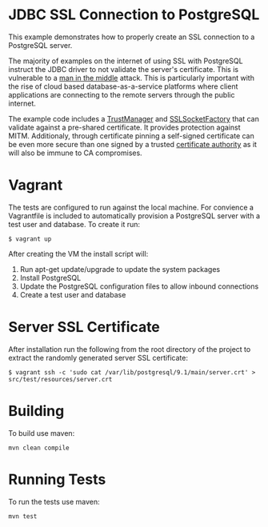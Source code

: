 # JDBC SSL Connection to PostgreSQL
This example demonstrates how to properly create an SSL connection to a PostgreSQL server. 

The majority of examples on the internet of using SSL with PostgreSQL instruct the JDBC driver to not validate the server's certificate. This is vulnerable to a [man in the middle](MITM) attack. This is particularly important with the rise of cloud based database-as-a-service platforms where client applications are connecting to the remote servers through the public internet.

The example code includes a [TrustManager] and [SSLSocketFactory] that can validate against a pre-shared certificate. It provides protection against MITM. Additionaly, through certificate pinning a self-signed certificate can be even more secure than one signed by a trusted [certificate authority](CA) as it will also be immune to CA compromises.

# Vagrant
The tests are configured to run against the local machine. For convience a Vagrantfile is included to automatically provision a PostgreSQL server with a test user and database. To create it run:

    $ vagrant up

After creating the VM the install script will:

1. Run apt-get update/upgrade to update the system packages
2. Install PostgreSQL
3. Update the PostgreSQL configuration files to allow inbound connections
4. Create a test user and database

# Server SSL Certificate
After installation run the following from the root directory of the project to extract the randomly generated server SSL certificate:

    $ vagrant ssh -c 'sudo cat /var/lib/postgresql/9.1/main/server.crt' > src/test/resources/server.crt

# Building
To build use maven:

    mvn clean compile

# Running Tests
To run the tests use maven:

    mvn test

[MITM]: http://en.wikipedia.org/wiki/Man-in-the-middle_attack
[TrustManager]: http://docs.oracle.com/javase/6/docs/api/javax/net/ssl/TrustManager.html
[SSLSocketFactory]: http://docs.oracle.com/javase/6/docs/api/javax/net/ssl/SSLSocketFactory.html]
[CA]: http://en.wikipedia.org/wiki/Certificate_authority
